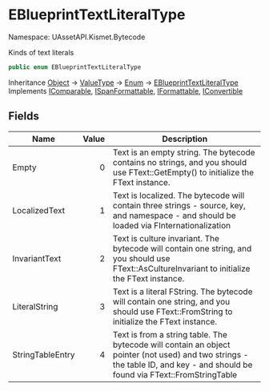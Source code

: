 # EBlueprintTextLiteralType

Namespace: UAssetAPI.Kismet.Bytecode

Kinds of text literals

```csharp
public enum EBlueprintTextLiteralType
```

Inheritance [Object](https://docs.microsoft.com/en-us/dotnet/api/system.object) → [ValueType](https://docs.microsoft.com/en-us/dotnet/api/system.valuetype) → [Enum](https://docs.microsoft.com/en-us/dotnet/api/system.enum) → [EBlueprintTextLiteralType](./uassetapi.kismet.bytecode.eblueprinttextliteraltype.md)<br>
Implements [IComparable](https://docs.microsoft.com/en-us/dotnet/api/system.icomparable), [ISpanFormattable](https://docs.microsoft.com/en-us/dotnet/api/system.ispanformattable), [IFormattable](https://docs.microsoft.com/en-us/dotnet/api/system.iformattable), [IConvertible](https://docs.microsoft.com/en-us/dotnet/api/system.iconvertible)

## Fields

| Name | Value | Description |
| --- | --: | --- |
| Empty | 0 | Text is an empty string. The bytecode contains no strings, and you should use FText::GetEmpty() to initialize the FText instance. |
| LocalizedText | 1 | Text is localized. The bytecode will contain three strings - source, key, and namespace - and should be loaded via FInternationalization |
| InvariantText | 2 | Text is culture invariant. The bytecode will contain one string, and you should use FText::AsCultureInvariant to initialize the FText instance. |
| LiteralString | 3 | Text is a literal FString. The bytecode will contain one string, and you should use FText::FromString to initialize the FText instance. |
| StringTableEntry | 4 | Text is from a string table. The bytecode will contain an object pointer (not used) and two strings - the table ID, and key - and should be found via FText::FromStringTable |
